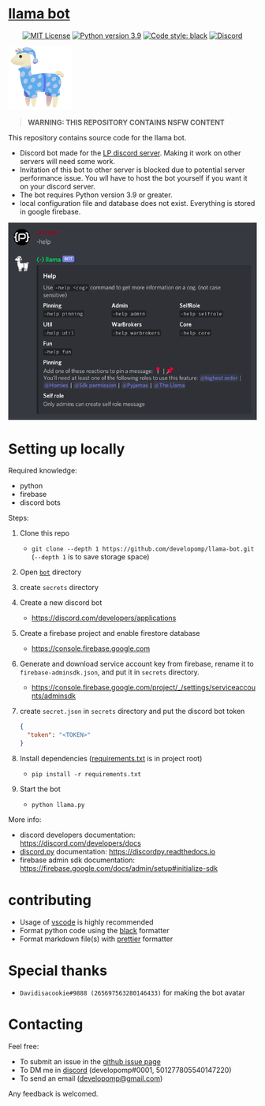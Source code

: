 # [llama bot](https://github.com/developomp/llama-bot)

<div align="center">
<a href="https://opensource.org/licenses/MIT"><img alt="MIT License" src="https://img.shields.io/github/license/developomp/llama-bot?style=flat-square" /></a>
<a href="https://www.python.org/downloads/release/python-395"><img alt="Python version 3.9" src="https://img.shields.io/badge/python-3.9-blue?style=flat-square" /></a>
<a href="https://github.com/psf/black"><img alt="Code style: black" src="https://img.shields.io/badge/code style-black-000000.svg?style=flat-square"></a>
<a href="https://dsc.gg/llama"> <img alt="Discord" src="https://img.shields.io/discord/457373827073048604?style=flat-square"></a>
</div>

![llama logo](.github/logo.png)

> **WARNING: THIS REPOSITORY CONTAINS NSFW CONTENT**

This repository contains source code for the llama bot.<br />

- Discord bot made for the [LP discord server](https://dsc.gg/llama). Making it work on other servers will need some work.
- Invitation of this bot to other server is blocked due to potential server performance issue. You wll have to host the bot yourself if you want it on your discord server.
- The bot requires Python version 3.9 or greater.
- local configuration file and database does not exist. Everything is stored in google firebase.

![example image of bot usage](.github/example.png)

# Setting up locally

Required knowledge:

- python
- firebase
- discord bots

Steps:

1. Clone this repo
   - `git clone --depth 1 https://github.com/developomp/llama-bot.git` (`--depth 1` is to save storage space)
2. Open [`bot`](./bot) directory
3. create `secrets` directory
4. Create a new discord bot
   - https://discord.com/developers/applications
5. Create a firebase project and enable firestore database
   - https://console.firebase.google.com
6. Generate and download service account key from firebase, rename it to `firebase-adminsdk.json`, and put it in `secrets` directory.
   - https://console.firebase.google.com/project/_/settings/serviceaccounts/adminsdk
7. create `secret.json` in `secrets` directory and put the discord bot token
   ```json
   {
     "token": "<TOKEN>"
   }
   ```
8. Install dependencies ([requirements.txt](./requirements.txt) is in project root)

   - `pip install -r requirements.txt`

9. Start the bot

   - `python llama.py`

More info:

- discord developers documentation: https://discord.com/developers/docs
- [discord.py](https://github.com/Rapptz/discord.py) documentation: https://discordpy.readthedocs.io
- firebase admin sdk documentation: https://firebase.google.com/docs/admin/setup#initialize-sdk

# contributing

- Usage of [vscode](https://code.visualstudio.com) is highly recommended
- Format python code using the [black](https://github.com/psf/black) formatter
- Format markdown file(s) with [prettier](https://prettier.io) formatter

# Special thanks

- `Davidisacookie#9888 (265697563280146433)` for making the bot avatar

# Contacting

Feel free:

- To submit an issue in the [github issue page](https://github.com/developomp/llama-bot/issues)
- To DM me in [discord](https://discord.com) (developomp#0001, 501277805540147220)
- To send an email (developomp@gmail.com)

Any feedback is welcomed.
